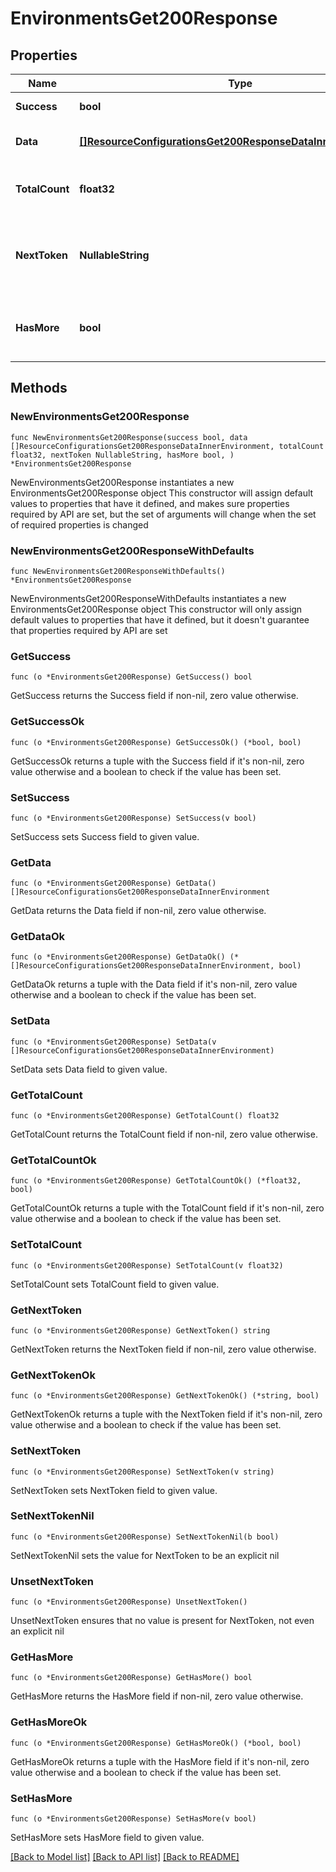 # EnvironmentsGet200Response

## Properties

Name | Type | Description | Notes
------------ | ------------- | ------------- | -------------
**Success** | **bool** | API request succeeded | 
**Data** | [**[]ResourceConfigurationsGet200ResponseDataInnerEnvironment**](ResourceConfigurationsGet200ResponseDataInnerEnvironment.md) | An array of requested items | 
**TotalCount** | **float32** | Total number of items in the response | 
**NextToken** | **NullableString** | A token to retrieve the next page of items in the collection | 
**HasMore** | **bool** | Whether there are more items in the collection | 

## Methods

### NewEnvironmentsGet200Response

`func NewEnvironmentsGet200Response(success bool, data []ResourceConfigurationsGet200ResponseDataInnerEnvironment, totalCount float32, nextToken NullableString, hasMore bool, ) *EnvironmentsGet200Response`

NewEnvironmentsGet200Response instantiates a new EnvironmentsGet200Response object
This constructor will assign default values to properties that have it defined,
and makes sure properties required by API are set, but the set of arguments
will change when the set of required properties is changed

### NewEnvironmentsGet200ResponseWithDefaults

`func NewEnvironmentsGet200ResponseWithDefaults() *EnvironmentsGet200Response`

NewEnvironmentsGet200ResponseWithDefaults instantiates a new EnvironmentsGet200Response object
This constructor will only assign default values to properties that have it defined,
but it doesn't guarantee that properties required by API are set

### GetSuccess

`func (o *EnvironmentsGet200Response) GetSuccess() bool`

GetSuccess returns the Success field if non-nil, zero value otherwise.

### GetSuccessOk

`func (o *EnvironmentsGet200Response) GetSuccessOk() (*bool, bool)`

GetSuccessOk returns a tuple with the Success field if it's non-nil, zero value otherwise
and a boolean to check if the value has been set.

### SetSuccess

`func (o *EnvironmentsGet200Response) SetSuccess(v bool)`

SetSuccess sets Success field to given value.


### GetData

`func (o *EnvironmentsGet200Response) GetData() []ResourceConfigurationsGet200ResponseDataInnerEnvironment`

GetData returns the Data field if non-nil, zero value otherwise.

### GetDataOk

`func (o *EnvironmentsGet200Response) GetDataOk() (*[]ResourceConfigurationsGet200ResponseDataInnerEnvironment, bool)`

GetDataOk returns a tuple with the Data field if it's non-nil, zero value otherwise
and a boolean to check if the value has been set.

### SetData

`func (o *EnvironmentsGet200Response) SetData(v []ResourceConfigurationsGet200ResponseDataInnerEnvironment)`

SetData sets Data field to given value.


### GetTotalCount

`func (o *EnvironmentsGet200Response) GetTotalCount() float32`

GetTotalCount returns the TotalCount field if non-nil, zero value otherwise.

### GetTotalCountOk

`func (o *EnvironmentsGet200Response) GetTotalCountOk() (*float32, bool)`

GetTotalCountOk returns a tuple with the TotalCount field if it's non-nil, zero value otherwise
and a boolean to check if the value has been set.

### SetTotalCount

`func (o *EnvironmentsGet200Response) SetTotalCount(v float32)`

SetTotalCount sets TotalCount field to given value.


### GetNextToken

`func (o *EnvironmentsGet200Response) GetNextToken() string`

GetNextToken returns the NextToken field if non-nil, zero value otherwise.

### GetNextTokenOk

`func (o *EnvironmentsGet200Response) GetNextTokenOk() (*string, bool)`

GetNextTokenOk returns a tuple with the NextToken field if it's non-nil, zero value otherwise
and a boolean to check if the value has been set.

### SetNextToken

`func (o *EnvironmentsGet200Response) SetNextToken(v string)`

SetNextToken sets NextToken field to given value.


### SetNextTokenNil

`func (o *EnvironmentsGet200Response) SetNextTokenNil(b bool)`

 SetNextTokenNil sets the value for NextToken to be an explicit nil

### UnsetNextToken
`func (o *EnvironmentsGet200Response) UnsetNextToken()`

UnsetNextToken ensures that no value is present for NextToken, not even an explicit nil
### GetHasMore

`func (o *EnvironmentsGet200Response) GetHasMore() bool`

GetHasMore returns the HasMore field if non-nil, zero value otherwise.

### GetHasMoreOk

`func (o *EnvironmentsGet200Response) GetHasMoreOk() (*bool, bool)`

GetHasMoreOk returns a tuple with the HasMore field if it's non-nil, zero value otherwise
and a boolean to check if the value has been set.

### SetHasMore

`func (o *EnvironmentsGet200Response) SetHasMore(v bool)`

SetHasMore sets HasMore field to given value.



[[Back to Model list]](../README.md#documentation-for-models) [[Back to API list]](../README.md#documentation-for-api-endpoints) [[Back to README]](../README.md)


